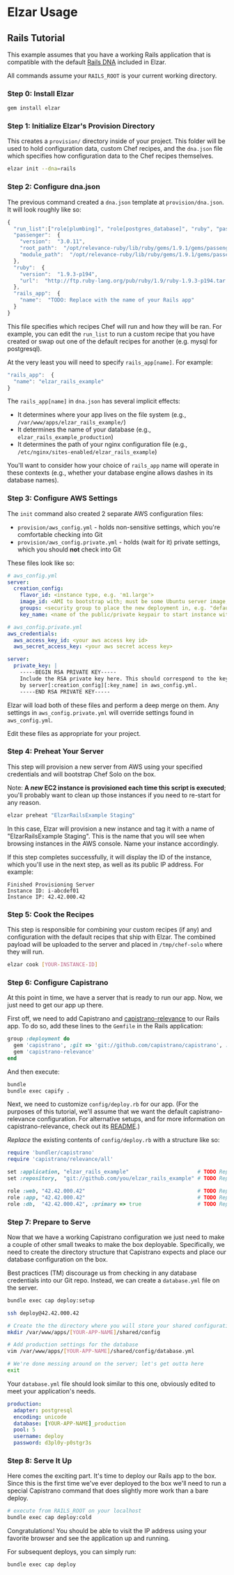 Elzar Usage
===========

## Rails Tutorial

This example assumes that you have a working Rails application that is
compatible with the default [Rails DNA](/relevance/elzar/tree/master/lib/elzar/templates/dna/rails.json)
included in Elzar.

All commands assume your `RAILS_ROOT` is your current working directory.

### Step 0: Install Elzar

```sh
gem install elzar
```


### Step 1: Initialize Elzar's Provision Directory

This creates a `provision/` directory inside of your project. This
folder will be used to hold configuration data, custom Chef recipes,
and the `dna.json` file which specifies how configuration data to
the Chef recipes themselves.

```sh
elzar init --dna=rails
```


### Step 2: Configure dna.json

The previous command created a `dna.json` template at
`provision/dna.json`. It will look roughly like so:

```javascript
{
  "run_list":["role[plumbing]", "role[postgres_database]", "ruby", "passenger", "rails_app"],
  "passenger":  {
    "version":  "3.0.11",
    "root_path":  "/opt/relevance-ruby/lib/ruby/gems/1.9.1/gems/passenger-3.0.11",
    "module_path":  "/opt/relevance-ruby/lib/ruby/gems/1.9.1/gems/passenger-3.0.11/ext/apache2/mod_passenger.so"
  },
  "ruby":  {
    "version":  "1.9.3-p194",
    "url":  "http://ftp.ruby-lang.org/pub/ruby/1.9/ruby-1.9.3-p194.tar.gz"
  },
  "rails_app":  {
    "name":  "TODO: Replace with the name of your Rails app"
  }
}
```

This file specifies which recipes Chef will run and how they will be
ran. For example, you can edit the `run_list` to run a custom
recipe that you have created or swap out one of the default recipes for
another (e.g. mysql for postgresql).

At the very least you will need to specify `rails_app[name]`. For
example:

```javascript
"rails_app":  {
  "name": "elzar_rails_example"
}
```

The `rails_app[name]` in `dna.json` has several implicit effects:

* It determines where your app lives on the file system (e.g.,
  `/var/www/apps/elzar_rails_example/`)
* It determines the name of your database (e.g.,
  `elzar_rails_example_production`)
* It determines the path of your nginx configuration file (e.g.,
  `/etc/nginx/sites-enabled/elzar_rails_example`)

You'll want to consider how your choice of `rails_app` name will operate
in these contexts (e.g.,  whether your database engine allows
dashes in its database names).


### Step 3: Configure AWS Settings

The `init` command also created 2 separate AWS configuration files:

* `provision/aws_config.yml` - holds non-sensitive settings, which
  you're comfortable checking into Git
* `provision/aws_config.private.yml` - holds (wait for it) private
  settings, which you should **not** check into Git

These files look like so:

```yaml
# aws_config.yml
server:
  creation_config:
    flavor_id: <instance type, e.g. 'm1.large'>
    image_id: <AMI to bootstrap with; must be some Ubuntu server image; e.g., "ami-fd589594" for Ubuntu 11.04>
    groups: <security group to place the new deployment in, e.g. "default">
    key_name: <name of the public/private keypair to start instance with>
```

```yaml
# aws_config.private.yml
aws_credentials:
  aws_access_key_id: <your aws access key id>
  aws_secret_access_key: <your aws secret access key>

server:
  private_key: |
    -----BEGIN RSA PRIVATE KEY-----
    Include the RSA private key here. This should correspond to the keypair indicated
    by server[:creation_config][:key_name] in aws_config.yml.
    -----END RSA PRIVATE KEY-----
```

Elzar will load both of these files and perform a deep merge on them.
Any settings in `aws_config.private.yml` will override settings found in
`aws_config.yml`.

Edit these files as appropriate for your project.


### Step 4: Preheat Your Server

This step will provision a new server from AWS using your specified
credentials and will bootstrap Chef Solo on the box.

Note: **A *new* EC2 instance is provisioned each time this script is
executed**; you'll probably want to clean up those instances if you need
to re-start for any reason.

```sh
elzar preheat "ElzarRailsExample Staging"
```

In this case, Elzar will provision a new instance and tag it with a name
of "ElzarRailsExample Staging". This is the name that you will see when browsing
instances in the AWS console. Name your instance accordingly.

If this step completes successfully, it will display the ID of the
instance, which you'll use in the next step, as well as its public IP address. For example:

```
Finished Provisioning Server
Instance ID: i-abcdef01
Instance IP: 42.42.000.42
````


### Step 5: Cook the Recipes

This step is responsible for combining your custom recipes (if any) and
configuration with the default recipes that ship with Elzar. The
combined payload will be uploaded to the server and placed in
`/tmp/chef-solo` where they will run.


```sh
elzar cook [YOUR-INSTANCE-ID]
```


### Step 6: Configure Capistrano

At this point in time, we have a server that is ready to run our app.
Now, we just need to get our app up there.

First off, we need to add Capistrano and [capistrano-relevance](https://github.com/relevance/capistrano-relevance) to our Rails app.
To do so, add these lines to the `Gemfile` in the Rails application:

```ruby
group :deployment do
  gem 'capistrano', :git => 'git://github.com/capistrano/capistrano', :ref => 'b31e2f5'
  gem 'capistrano-relevance'
end
```

And then execute:

```sh
bundle
bundle exec capify .
```

Next, we need to customize `config/deploy.rb` for our app.
(For the purposes of this tutorial, we'll assume that we want the default capistrano-relevance configuration. For alternative setups, and for more information on capistrano-relevance, check out its [README](https://github.com/relevance/capistrano-relevance/blob/master/README.md).)

*Replace* the existing contents of `config/deploy.rb` with a structure like so:

```ruby
require 'bundler/capistrano'
require 'capistrano/relevance/all'

set :application, "elzar_rails_example"                      # TODO Replace with *your* app name
set :repository,  "git://github.com/you/elzar_rails_example" # TODO Replace with *your* repo

role :web, "42.42.000.42"                                    # TODO Replace with the IP address for *your* EC2 instance
role :app, "42.42.000.42"                                    # TODO Replace with the IP address for *your* EC2 instance
role :db,  "42.42.000.42", :primary => true                  # TODO Replace with the IP address for *your* EC2 instance
```


### Step 7: Prepare to Serve

Now that we have a working Capistrano configuration we just need to make a couple of other small tweaks to make the box deployable.
Specifically, we need to create the directory structure that Capistrano expects and place our database configuration on the box.

Best practices (TM) discourage us from checking in any database credentials into our Git repo.
Instead, we can create a `database.yml` file on the server.

```sh
bundle exec cap deploy:setup

ssh deploy@42.42.000.42

# Create the the directory where you will store your shared configuration.
mkdir /var/www/apps/[YOUR-APP-NAME]/shared/config

# Add production settings for the database
vim /var/www/apps/[YOUR-APP-NAME]/shared/config/database.yml

# We're done messing around on the server; let's get outta here
exit
```

Your `database.yml` file should look similar to this one, obviously edited to meet your application's needs.

```yaml
production:
  adapter: postgresql
  encoding: unicode
  database: [YOUR-APP-NAME]_production
  pool: 5
  username: deploy
  password: d3pl0y-p0stgr3s
```


### Step 8: Serve It Up

Here comes the exciting part.
It's time to deploy our Rails app to the box.
Since this is the first time we've ever deployed to the box we'll need to run a special Capistrano command that does slightly more work than a bare deploy.

```sh
# execute from RAILS_ROOT on your localhost
bundle exec cap deploy:cold
```

Congratulations! You should be able to visit the IP address using your favorite browser and see the application up and running.

For subsequent deploys, you can simply run:

```sh
bundle exec cap deploy
```
